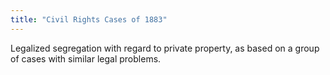```yaml
---
title: "Civil Rights Cases of 1883"
---
```

Legalized segregation with regard to private property, as based on a group of cases with similar legal problems.

